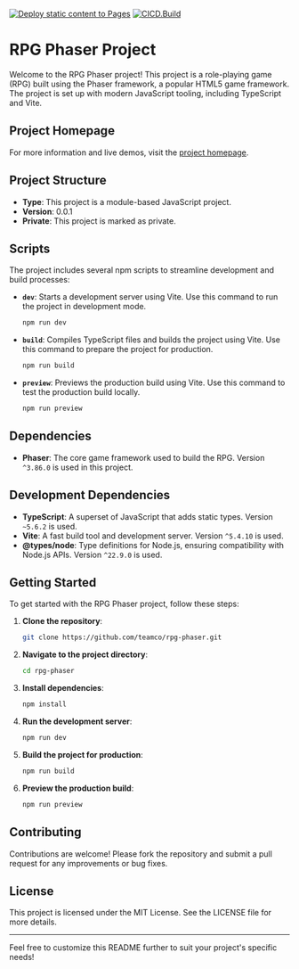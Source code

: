 [![Deploy static content to Pages](https://github.com/teamco/rpg-phaser/actions/workflows/static.yml/badge.svg)](https://github.com/teamco/rpg-phaser/actions/workflows/static.yml)
[![CICD.Build](https://github.com/teamco/rpg-phaser/actions/workflows/build.yml/badge.svg)](https://github.com/teamco/rpg-phaser/actions/workflows/build.yml)

# RPG Phaser Project

Welcome to the RPG Phaser project! This project is a role-playing game (RPG) built using the Phaser framework, a popular HTML5 game framework. The project is set up with modern JavaScript tooling, including TypeScript and Vite.

## Project Homepage

For more information and live demos, visit the [project homepage](https://teamco.github.io/rpg-phaser/).

## Project Structure

- **Type**: This project is a module-based JavaScript project.
- **Version**: 0.0.1
- **Private**: This project is marked as private.

## Scripts

The project includes several npm scripts to streamline development and build processes:

- **`dev`**: Starts a development server using Vite. Use this command to run the project in development mode.
  ```bash
  npm run dev
  ```

- **`build`**: Compiles TypeScript files and builds the project using Vite. Use this command to prepare the project for production.
  ```bash
  npm run build
  ```

- **`preview`**: Previews the production build using Vite. Use this command to test the production build locally.
  ```bash
  npm run preview
  ```

## Dependencies

- **Phaser**: The core game framework used to build the RPG. Version `^3.86.0` is used in this project.

## Development Dependencies

- **TypeScript**: A superset of JavaScript that adds static types. Version `~5.6.2` is used.
- **Vite**: A fast build tool and development server. Version `^5.4.10` is used.
- **@types/node**: Type definitions for Node.js, ensuring compatibility with Node.js APIs. Version `^22.9.0` is used.

## Getting Started

To get started with the RPG Phaser project, follow these steps:

1. **Clone the repository**:
   ```bash
   git clone https://github.com/teamco/rpg-phaser.git
   ```

2. **Navigate to the project directory**:
   ```bash
   cd rpg-phaser
   ```

3. **Install dependencies**:
   ```bash
   npm install
   ```

4. **Run the development server**:
   ```bash
   npm run dev
   ```

5. **Build the project for production**:
   ```bash
   npm run build
   ```

6. **Preview the production build**:
   ```bash
   npm run preview
   ```

## Contributing

Contributions are welcome! Please fork the repository and submit a pull request for any improvements or bug fixes.

## License

This project is licensed under the MIT License. See the LICENSE file for more details.

---

Feel free to customize this README further to suit your project's specific needs!